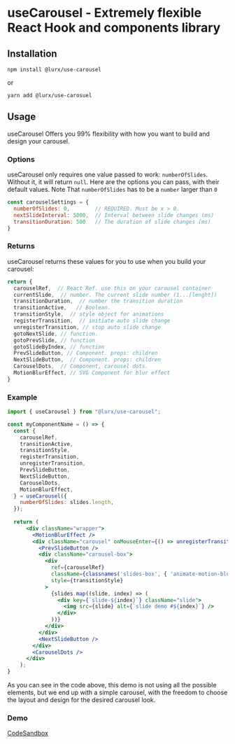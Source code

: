 # useCarousel - Extremely flexible React Hook and components library

## Installation

```npm install @lurx/use-carousel```

or

```yarn add @lurx/use-carosuel```

## Usage
useCarousel Offers you 99% flexibility with how you want to build and design your carousel.
 
### Options

useCarousel only requires one value passed to work: `numberOfSlides`. Without it, it will return `null`.
Here are the options you can pass, with their default values. Note That `numberOfSlides` has to be a `number` larger than `0`
```js
const carouselSettings = {
  numberOfSlides: 0,        // REQUIRED. Must be x > 0.
  nextSlideInterval: 5000,  // Interval between slide changes (ms)
  transitionDuration: 500   // The duration of slide changes (ms)
}
```

### Returns
useCarousel returns these values for you to use when you build your carousel:

```js
return {
  carouselRef,  // React Ref. use this on your carousel container
  currentSlide,  // number. The current slide number (1...[lenght])
  transitionDuration,  // number the transition duration
  transitionActive,   // Boolean.  
  transitionStyle,  // style object for animations
  registerTransition,  // initiate auto slide change
  unregisterTransition, // stop auto slide change
  gotoNextSlide, // function.
  gotoPrevSlide, // function
  gotoSlideByIndex, // function
  PrevSlideButton, // Component. props: children
  NextSlideButton,  // Component. props: children
  CarouselDots,  // Component, carousel dots.
  MotionBlurEffect, // SVG Component for blur effect
}
```

### Example
```jsx
import { useCarousel } from "@lurx/use-carousel";

const myComponentName = () => {
  const {
    carouselRef, 
    transitionActive,
    transitionStyle,
    registerTransition,
    unregisterTransition,
    PrevSlideButton,
    NextSlideButton,
    CarouselDots,
    MotionBlurEffect,
  } = useCarousel({
    numberOfSlides: slides.length,
  });
  
  return (
      <div className="wrapper">
        <MotionBlurEffect />
        <div className="carousel" onMouseEnter={() => unregisterTransition()} onMouseLeave={() => registerTransition()}>
          <PrevSlideButton />
          <div className="carousel-box">
            <div
              ref={carouselRef} 
              className={classnames('slides-box', { 'animate-motion-blur': transitionActive })}
              style={transitionStyle}
            >
              {slides.map((slide, index) => (
                <div key={`slide-${index}`} className="slide">
                  <img src={slide} alt={`slide demo #${index}`} />
                </div>
              ))}
            </div>
          </div>
          <NextSlideButton />
        </div>
        <CarouselDots />
      </div>
	);
}
```
As you can see in the code above, this demo is not using all the possible elements, but we end up with a simple carousel, with the freedom to choose the layout and design for the desired carousel look. 
### Demo

[CodeSandbox](http://www.google.com)